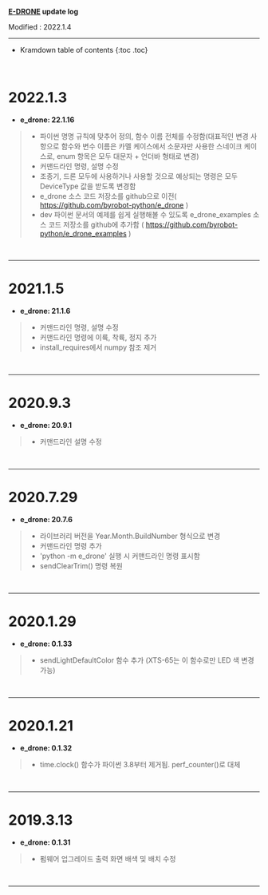 **[E-DRONE](/documents/kr/products/e_drone/) update log**

Modified : 2022.1.4

---

* Kramdown table of contents
{:toc .toc}


<br>


# 2022.1.3

- **e_drone: 22.1.16**

> - 파이썬 명명 규칙에 맞추어 정의, 함수 이름 전체를 수정함(대표적인 변경 사항으로 함수와 변수 이름은 카멜 케이스에서 소문자만 사용한 스네이크 케이스로, enum 항목은 모두 대문자 + 언더바 형태로 변경)
> - 커맨드라인 명령, 설명 수정
> - 조종기, 드론 모두에 사용하거나 사용할 것으로 예상되는 명령은 모두 DeviceType 값을 받도록 변경함
> - e_drone 소스 코드 저장소를 github으로 이전( https://github.com/byrobot-python/e_drone )
> - dev 파이썬 문서의 예제를 쉽게 실행해볼 수 있도록 e_drone_examples 소스 코드 저장소를 github에 추가함 ( https://github.com/byrobot-python/e_drone_examples )


<br>

---

# 2021.1.5

- **e_drone: 21.1.6**

> - 커맨드라인 명령, 설명 수정
> - 커맨드라인 명령에 이륙, 착륙, 정지 추가
> - install_requires에서 numpy 참조 제거


<br>

---

# 2020.9.3

- **e_drone: 20.9.1**

> - 커맨드라인 설명 수정


<br>

---

# 2020.7.29

- **e_drone: 20.7.6**

> - 라이브러리 버전을 Year.Month.BuildNumber 형식으로 변경
> - 커맨드라인 명령 추가
> - 'python -m e_drone' 실행 시 커맨드라인 명령 표시함
> - sendClearTrim() 명령 복원


<br>

---

# 2020.1.29

- **e_drone: 0.1.33**

> - sendLightDefaultColor 함수 추가 (XTS-65는 이 함수로만 LED 색 변경 가능)


<br>

---

# 2020.1.21

- **e_drone: 0.1.32**

> - time.clock() 함수가 파이썬 3.8부터 제거됨. perf_counter()로 대체


<br>

---

# 2019.3.13

- **e_drone: 0.1.31**

> - 펌웨어 업그레이드 출력 화면 배색 및 배치 수정


<br>

---

<br>
